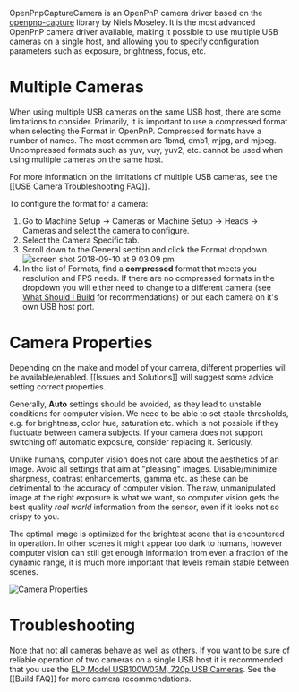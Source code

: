 OpenPnpCaptureCamera is an OpenPnP camera driver based on the [openpnp-capture](https://github.com/openpnp/openpnp-capture) library by Niels Moseley. It is the most advanced OpenPnP camera driver available, making it possible to use multiple USB cameras on a single host, and allowing you to specify configuration parameters such as exposure, brightness, focus, etc.

# Multiple Cameras
When using multiple USB cameras on the same USB host, there are some limitations to consider. Primarily, it is important to use a compressed format when selecting the Format in OpenPnP. Compressed formats have a number of names. The most common are 1bmd, dmb1, mjpg, and mjpeg. Uncompressed formats such as yuv, vuy, yuv2, etc. cannot be used when using multiple cameras on the same host.

For more information on the limitations of multiple USB cameras, see the [[USB Camera Troubleshooting FAQ]].

To configure the format for a camera:
1. Go to Machine Setup -> Cameras or Machine Setup -> Heads -> Cameras and select the camera to configure.
2. Select the Camera Specific tab.
3. Scroll down to the General section and click the Format dropdown.
    ![screen shot 2018-09-10 at 9 03 09 pm](https://user-images.githubusercontent.com/1182323/45333843-b76ff380-b53d-11e8-9e70-82352408ce90.png)
4. In the list of Formats, find a **compressed** format that meets you resolution and FPS needs. If there are no compressed formats in the dropdown you will either need to change to a different camera (see [What Should I Build](https://github.com/openpnp/openpnp/wiki/FAQ#what-should-i-build) for recommendations) or put each camera on it's own USB host port.

# Camera Properties

Depending on the make and model of your camera, different properties will be available/enabled. [[Issues and Solutions]] will suggest some advice setting correct properties. 

Generally, **Auto** settings should be avoided, as they lead to unstable conditions for computer vision. We need to be able to set stable thresholds, e.g. for brightness, color hue, saturation etc. which is not possible if they fluctuate between camera subjects. If your camera does not support switching off automatic exposure, consider replacing it. Seriously. 

Unlike humans, computer vision does not care about the aesthetics of an image. Avoid all settings that aim at "pleasing" images. Disable/minimize sharpness, contrast enhancements, gamma etc. as these can be detrimental to the accuracy of computer vision. The raw, unmanipulated image at the right exposure is what we want, so computer vision gets the best quality _real world_ information from the sensor, even if it looks not so crispy to you.

The optimal image is optimized for the brightest scene that is encountered in operation. In other scenes it might appear too dark to humans, however computer vision can still get enough information from even a fraction of the dynamic range, it is much more important that levels remain stable between scenes. 

![Camera Properties](https://user-images.githubusercontent.com/9963310/184720401-2db1c30e-f7ca-456f-b49a-951423e4cddd.png)

# Troubleshooting

Note that not all cameras behave as well as others. If you want to be sure of reliable operation of two cameras on a single USB host it is recommended that you use the [ELP Model USB100W03M, 720p USB Cameras](http://www.elpcctv.com/hd-720p-usb-cameras-c-85_87.html). See the [[Build FAQ]] for more camera recommendations.
